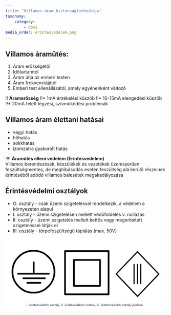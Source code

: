 ```yaml
---
title: 'Villamos áram biztonságtechnikája'
taxonomy:
    category:
        - docs
media_order: erintesvedelem.png
---
```


## Villamos áramütés:
1. Áram erősségétől
2. Időtartamtól
3. Áram útja az emberi testen
4. Áram frekvenciájától
5. Emberi test ellenállásától, amely egyénenként változó

!! **Áramerősség**
!!* 1mA érzékelési küszöb
!!* 10-15mA elengedési küszöb
!!* 20mA felett légzési, szívműködési problémák

## Villamos áram élettani hatásai
* vegyi hatás
* hőhatás
* sokkhatás
* izomzatra gyakorolt hatás

!!!! **Áramütés elleni védelem (Érintésvédelem)** <br/>Villamos berendezések, készülékek és vezetékek üzemszerűen feszültségmentes, de meghibásodás esetén feszültség alá kerülő részeinek érintéséből adódó villamos balesetek megakadályozása

## Érintésvédelmi osztályok

* O. osztály - csak üzemi szigeteléssel rendelkezik, a védelem a környezeten alapul
* I. osztály - üzemi szigetelésen mellett védőföldelés v. nullázás
* II. osztály - üzemi szigetelés mellett kettős vagy megerősített szigeteléssel látják el
* III. osztály - törpefeszültségű táplálás (max. 50V)

![erintesvedelem](erintesvedelem.png "erintesvedelem")
